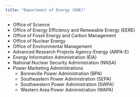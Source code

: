 ```yaml
---
title: "Department of Energy (DOE)"
---
```



- Office of Science
- Office of Energy Efficiency and Renewable Energy (EERE)
- Office of Fossil Energy and Carbon Management
- Office of Nuclear Energy
- Office of Environmental Management
- Advanced Research Projects Agency-Energy (ARPA-E)
- Energy Information Administration (EIA)
- National Nuclear Security Administration (NNSA)
- Power Marketing Administrations
  - Bonneville Power Administration (BPA)
  - Southeastern Power Administration (SEPA)
  - Southwestern Power Administration (SWPA)
  - Western Area Power Administration (WAPA)
